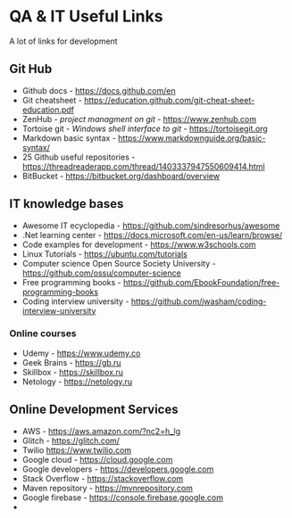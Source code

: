 # QA & IT Useful Links
A lot of links for development
## Git Hub
- Github docs - https://docs.github.com/en
- Git cheatsheet - https://education.github.com/git-cheat-sheet-education.pdf
- ZenHub - *project managment on git* - https://www.zenhub.com
- Tortoise git - *Windows shell interface to git*  - https://tortoisegit.org
- Markdown basic syntax - https://www.markdownguide.org/basic-syntax/
- 25 Github useful repositories  - https://threadreaderapp.com/thread/1403337947550609414.html
- BitBucket - https://bitbucket.org/dashboard/overview
## IT knowledge bases
- Awesome IT ecyclopedia - https://github.com/sindresorhus/awesome
- .Net learning center - https://docs.microsoft.com/en-us/learn/browse/
- Code examples for development -  https://www.w3schools.com
- Linux Tutorials - https://ubuntu.com/tutorials
- Computer science Open Source Society University - https://github.com/ossu/computer-science
- Free programming books - https://github.com/EbookFoundation/free-programming-books
- Coding interview university - https://github.com/jwasham/coding-interview-university
### Online courses
- Udemy - https://www.udemy.co
- Geek Brains - https://gb.ru
- Skillbox - https://skillbox.ru
- Netology - https://netology.ru
## Online Development Services
- AWS - https://aws.amazon.com/?nc2=h_lg
- Glitch - https://glitch.com/
- Twilio https://www.twilio.com
- Google cloud - https://cloud.google.com
- Google developers - https://developers.google.com
- Stack Overflow - https://stackoverflow.com
- Maven repository - https://mvnrepository.com
- Google firebase - https://console.firebase.google.com
- 
